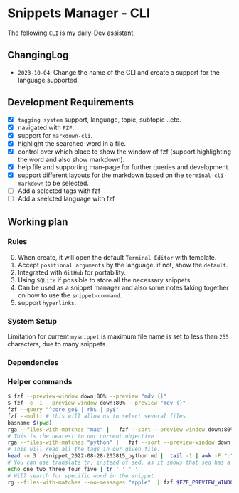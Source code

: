 # Snippets Manager - CLI

The following `CLI` is my daily-Dev assistant.

## ChangingLog

- `2023-10-04`: Change the name of the CLI and create a support for the language supported.

## Development Requirements

- [x] `tagging system` support, language, topic, subtopic ..etc.
- [x] navigated with `FZF`.
- [x] support for `markdown-cli`.
- [x] highlight the searched-word in a file.
- [x] control over which place to show the window of fzf (support highlighting the word and also show markdown).
- [x] help file and supporting man-page for further queries and development.
- [x] support different layouts for the markdown based on the `terminal-cli-markdown` to be selected.
- [ ] Add a selected tags with fzf
- [ ] Add a seelcted language with fzf

## Working plan

### Rules

0. When create, it will open the default `Terminal Editor` with template.
1. Accept `positional arguments` by the language. if not, show the `default`.
2. Integrated with `GitHub` for portability.
3. Using `SQLite` if possible to store all the necessary snippets.
4. Can be used as a snippet manager and also some notes taking together on how to use the `snippet-command`.
5. support `hyperlinks`.

### System Setup

Limitation for current `mysnippet` is maximum file name is set to less than `255` characters, due to many snippets.

### Dependencies

### Helper commands

```bash
$ fzf --preview-window down:80% --preview "mdv {}"
$ fzf -e -i --preview-window down:80% --preview "mdv {}"
fzf --query "^core go$ | rb$ | py$"
fzf --multi # this will allow us to select several files
basname $(pwd)
rga --files-with-matches "mac" |   fzf --sort --preview-window down:80%:wrap
# This is the nearest to our current objective
rga --files-with-matches "python" |   fzf --sort --preview-window down:80%:wrap --preview 'glow --style=dark {}'
# This will read all the tags in our given file.
head -n 3 ./snippet_2022-08-28-203815_python.md |  tail -1 | awk -F ":" '{print $2}' | sed 's/ /_/g'
# You can use translate tr, instead of sed, as it shows that sed has a prblem.
echo one two three four five | tr ' ' '_'
# Will search for specific word in the snippet
rg --files-with-matches --no-messages "apple"  | fzf $FZF_PREVIEW_WINDOW --preview "rg --ignore-case --pretty --context 10 'apple' {}" --preview-window down:80%:wrap
```
